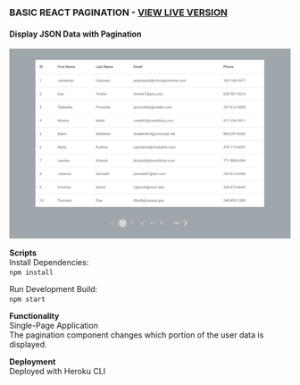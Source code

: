 ### BASIC REACT PAGINATION - [VIEW LIVE VERSION](https://react-pagination-json.herokuapp.com/)
#### Display JSON Data with Pagination  

![App Page](/public/app.png)


**Scripts**  
Install Dependencies:  
``npm install``  

Run Development Build:  
``npm start``  
  
  
**Functionality**  
Single-Page Application  
The pagination component changes which portion of the user data is displayed.  

**Deployment**  
Deployed with Heroku CLI  

